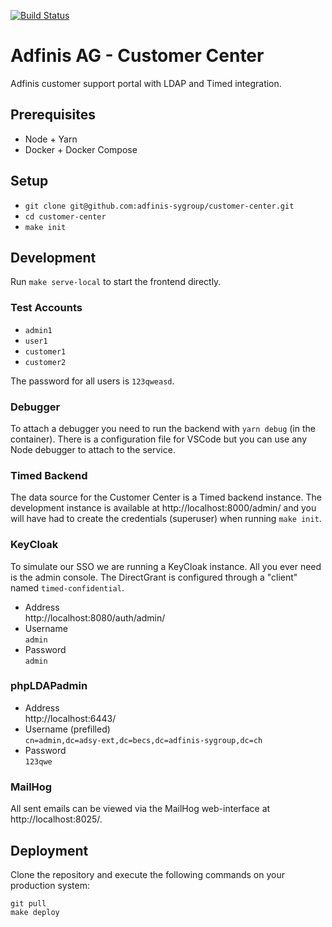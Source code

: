 [![Build Status](https://travis-ci.org/adfinis-sygroup/customer-center.svg?branch=master)](https://travis-ci.org/adfinis-sygroup/customer-center)

# Adfinis AG - Customer Center

Adfinis customer support portal with LDAP and Timed integration.

## Prerequisites

* Node + Yarn
* Docker + Docker Compose

## Setup

* `git clone git@github.com:adfinis-sygroup/customer-center.git`
* `cd customer-center`
* `make init`

## Development

Run `make serve-local` to start the frontend directly.

### Test Accounts
* `admin1`
* `user1`
* `customer1`
* `customer2`

The password for all users is `123qweasd`.

### Debugger
To attach a debugger you need to run the backend with `yarn debug` (in the container). There is a configuration file for VSCode but you can use any Node debugger to attach to the service.

### Timed Backend
The data source for the Customer Center is a Timed backend instance. The development instance is available at http://localhost:8000/admin/ and you will have had to create the credentials (superuser) when running `make init`.

### KeyCloak
To simulate our SSO we are running a KeyCloak instance. All you ever need is the admin console. The DirectGrant is configured through a "client" named `timed-confidential`.
* Address  
  http://localhost:8080/auth/admin/
* Username  
  `admin`
* Password  
  `admin`

### phpLDAPadmin
* Address  
  http://localhost:6443/
* Username (prefilled)  
  `cn=admin,dc=adsy-ext,dc=becs,dc=adfinis-sygroup,dc=ch`
* Password  
  `123qwe`

### MailHog
All sent emails can be viewed via the MailHog web-interface at http://localhost:8025/.

## Deployment

Clone the repository and execute the following commands on your production system:

```
git pull
make deploy
```

